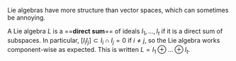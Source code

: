Lie algebras have more structure than vector spaces, which can sometimes be annoying.

A Lie algebra $L$ is a ==**direct sum**== of ideals $I_1,\dots, I_t$ if it is a direct sum of subspaces. In particular, $[I_iI_j] \subset I_i\cap I_j = 0$ if $i\neq j$, so the Lie algebra works component-wise as expected. This is written $L = I_1 \oplus \dots \oplus I_t$.
